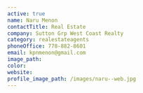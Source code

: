 ```yaml
---
active: true
name: Naru Menon
contactTitle: Real Estate
company: Sutton Grp West Coast Realty
category: realestateagents
phoneOffice: 778-882-8601
email: kpnmenon@gmail.com
image_path:
color:
website:
profile_image_path: /images/naru--web.jpg
---
```



